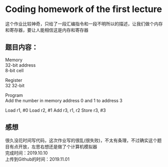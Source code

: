 # Coding homework of the first lecture
这个作业比较神奇，只给了一段汇编指令和一段不明所以的描述，让我们做个内存和寄存器，要让人能相信这是内存和寄存器  
## 题目内容：  
Memory  
32-bit address  
8-bit cell  
  
Register  
32 32-bit  

Program  
Add the number in memory address 0 and 1 to address 3  

Load r1, #0
Load r2, #1
Add r3, r1, r2
Store r3, #3

## 感想
很久没花时间写代码，这次作业写的很乱(很失败)，不太有条理，不过确实这个题目有点开放，左思右想还是做了个计算机模拟器  
完成时间：2019.10.10  
上传到Github的时间：2019.11.01